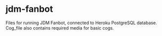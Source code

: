 # jdm-fanbot
Files for running JDM Fanbot, connected to Heroku PostgreSQL database. Cog_file also contains required media for basic cogs.

